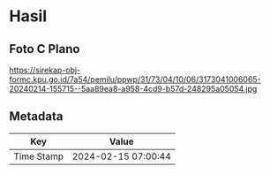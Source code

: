 # Hasil

## Foto C Plano

https://sirekap-obj-formc.kpu.go.id/7a54/pemilu/ppwp/31/73/04/10/06/3173041006065-20240214-155715--5aa89ea8-a958-4cd9-b57d-248295a05054.jpg


## Metadata

| Key        | Value               |
| ---------- | ------------------- |
| Time Stamp | 2024-02-15 07:00:44 |



